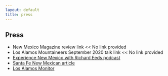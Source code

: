 ```yaml
---
layout: default
title: press
---
```


## Press

* New Mexico Magazine review link << No link provided
* Los Alamos Mountaineers September 2020 talk link << No link provided
* [Experience New Mexico with Richard Eeds podcast](https://p.ftur.io/ktrcam/1360)
* [Santa Fe New Mexican article](https://www.santafenewmexican.com/news/adventure/los-alamos-hiker-s-guide-helps-unlock-valles-caldera-s-backcountry-trails/article_4de4ebe8-d8b6-11ea-a56a-df96934f3dd9.html)
* [Los Alamos Monitor](https://www.lamonitor.com/content/local-hiker-authors-trail-guide-valles-caldera-national-preserve)

